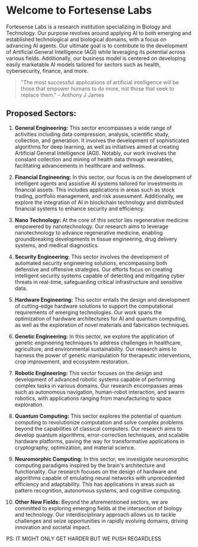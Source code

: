 # Welcome to Fortesense Labs 

Fortesense Labs is a research institution specializing in Biology and Technology. Our purpose revolves around applying AI to both emerging and established technological and biological domains, with a focus on advancing AI agents. Our ultimate goal is to contribute to the development of Artificial General Intelligence (AGI) while leveraging its potential across various fields. Additionally, our business model is centered on developing easily marketable AI models tailored for sectors such as health, cybersecurity, finance, and more.


> "The most successful applications of artificial intelligence will be those that empower humans to do more, not those that seek to replace them." - Anthony J James


## Proposed Sectors:

1. **General Engineering:** This sector encompasses a wide range of activities including data compression, analysis, scientific study, collection, and generation. It involves the development of sophisticated algorithms for deep learning, as well as initiatives aimed at creating Artificial General Intelligence (AGI). Notably, our work involves the constant collection and mining of health data through wearables, facilitating advancements in healthcare and wellness.

2. **Financial Engineering:** In this sector, our focus is on the development of intelligent agents and assistive AI systems tailored for investments in financial assets. This includes applications in areas such as stock trading, portfolio management, and risk assessment. Additionally, we explore the integration of AI in blockchain technology and distributed financial systems to enhance security and efficiency.

3. **Nano Technology:** At the core of this sector lies regenerative medicine empowered by nanotechnology. Our research aims to leverage nanotechnology to advance regenerative medicine, enabling groundbreaking developments in tissue engineering, drug delivery systems, and medical diagnostics.

4. **Security Engineering:** This sector involves the development of automated security engineering solutions, encompassing both defensive and offensive strategies. Our efforts focus on creating intelligent security systems capable of detecting and mitigating cyber threats in real-time, safeguarding critical infrastructure and sensitive data.

5. **Hardware Engineering:** This sector entails the design and development of cutting-edge hardware solutions to support the computational requirements of emerging technologies. Our work spans the optimization of hardware architectures for AI and quantum computing, as well as the exploration of novel materials and fabrication techniques.

6. **Genetic Engineering:** In this sector, we explore the application of genetic engineering techniques to address challenges in healthcare, agriculture, and environmental sustainability. Our research aims to harness the power of genetic manipulation for therapeutic interventions, crop improvement, and ecosystem restoration.

7. **Robotic Engineering:** This sector focuses on the design and development of advanced robotic systems capable of performing complex tasks in various domains. Our research encompasses areas such as autonomous navigation, human-robot interaction, and swarm robotics, with applications ranging from manufacturing to space exploration.

8. **Quantum Computing:** This sector explores the potential of quantum computing to revolutionize computation and solve complex problems beyond the capabilities of classical computers. Our research aims to develop quantum algorithms, error-correction techniques, and scalable hardware platforms, paving the way for transformative applications in cryptography, optimization, and material science.

9. **Neuromorphic Computing:** In this sector, we investigate neuromorphic computing paradigms inspired by the brain's architecture and functionality. Our research focuses on the design of hardware and algorithms capable of emulating neural networks with unprecedented efficiency and adaptability. This has applications in areas such as pattern recognition, autonomous systems, and cognitive computing.

10. **Other New Fields:** Beyond the aforementioned sectors, we are committed to exploring emerging fields at the intersection of biology and technology. Our interdisciplinary approach allows us to tackle challenges and seize opportunities in rapidly evolving domains, driving innovation and societal impact.




PS: IT MIGHT ONLY GET HARDER BUT WE PUSH REGARDLESS 
